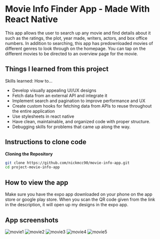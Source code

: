 # Movie Info Finder App - Made With React Native

This app allows the user to search up any movie and find details about it such as the ratings, the plot, year made, writers, actors, and box
office numbers. In addition to searching, this app has predownloaded movies of different genres to look through on the homepage. You can tap on
the different movies to be directed to an overview page for the movie.

## Things I learned from this project

Skills learned: 
How to...
* Develop visually appealing UI/UX designs
* Fetch data from an external API and integrate it
* Implement search and pagination to improve performance and UX
* Create custom hooks for fetching data from APIs to reuse throughout the entire application
* Use stylesheets in react native 
* Have clean, maintainable, and organized code with proper structure.
* Debugging skills for problems that came up along the way.

## Instructions to clone code

**Cloning the Repository**

```bash
git clone https://github.com/nickmcc90/movie-info-app.git
cd project-movie-info-app
```

## How to view the app
Make sure you have the expo app downloaded on your phone on the app store or google play store. When you scan the QR code given from the link in the description, it will open up my designs in the expo app.

## App screenshots
![movie1](https://github.com/user-attachments/assets/19203473-155d-4609-95fb-ba13e05d5e2a)
![movie2](https://github.com/user-attachments/assets/1d81cd16-f077-4274-bb4b-8f66c129ab10)
![movie3](https://github.com/user-attachments/assets/75d19d09-dc09-49df-a5ac-380e3057abcf)
![movie4](https://github.com/user-attachments/assets/40820b2a-66b3-4b1d-9f8f-7c19e109c7b4)
![movie5](https://github.com/user-attachments/assets/994fa727-b29a-4c4f-bc2a-3e955d1af690)

